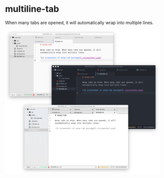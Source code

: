 # multiline-tab

When many tabs are opened, it will automatically wrap into multiple lines.

![A screenshot of multiline-tab](./screenshot.png)
